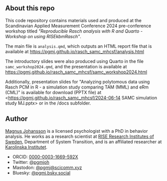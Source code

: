 ## About this repo

This code repository contains materials used and produced at the Scandinavian Applied Measurement Conference 2024 pre-conference workshop titled *"Reproducible Rasch analysis with R and Quarto - Workshop on using RISEkbmRasch"*.

The main file is `analysis.qmd`, which outputs an HTML report file that is available at <https://pgmj.github.io/rasch_samc_mhcsf/analysis.html>

The introductory slides were also produced using Quarto in the file `samc_workshop2024.qmd`, and the presentation is available at <https://pgmj.github.io/rasch_samc_mhcsf/samc_workshop2024.html>

Additionally, presentation slides for "Analyzing polytomous data using Rasch PCM in R - a simulation study comparing TAM (MML) and eRm (CML)" is available for download (PPTX file) at <https://pgmj.github.io/rasch_samc_mhcsf/2024-06-14 SAMC simulation study MJ.pptx> or in the /docs subfolder.


## Author

[Magnus Johansson](https://www.ri.se/en/person/magnus-p-johansson) is a licensed psychologist with a PhD in behavior analysis. He works as a research scientist at [RISE Research Institutes of Sweden](https://ri.se/en), Department of System Transition, and is an affiliated researcher at [Karolinska Institutet](https://medarbetare.ki.se/orgid/52082137).

- ORCID: [0000-0003-1669-592X](https://orcid.org/0000-0003-1669-592X)
- Twitter: [@pgmjoh](https://twitter.com/pgmjoh)
- Mastodon: [@pgmj@scicomm.xyz](https://scicomm.xyz/@pgmj)
- Bluesky: [@pgmj.bsky.social](https://bsky.app/profile/pgmj.bsky.social)
